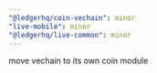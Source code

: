 ```yaml
---
"@ledgerhq/coin-vechain": minor
"live-mobile": minor
"@ledgerhq/live-common": minor
---
```


move vechain to its own coin module
